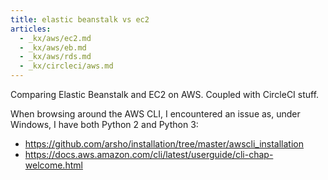 ```yaml
---
title: elastic beanstalk vs ec2
articles:
  - _kx/aws/ec2.md
  - _kx/aws/eb.md
  - _kx/aws/rds.md
  - _kx/circleci/aws.md
---
```


Comparing Elastic Beanstalk and EC2 on AWS. Coupled with CircleCI stuff.

When browsing around the AWS CLI, I encountered an issue as, under Windows, I have
both Python 2 and Python 3:

- https://github.com/arsho/installation/tree/master/awscli_installation
- https://docs.aws.amazon.com/cli/latest/userguide/cli-chap-welcome.html
